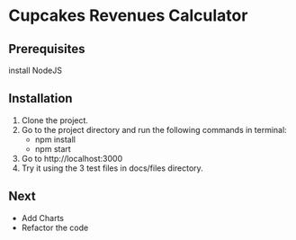 # Cupcakes Revenues Calculator

## Prerequisites

install NodeJS

## Installation

1. Clone the project.
2. Go to the project directory and run the following commands in terminal:
    - npm install
    - npm start
3. Go to http://localhost:3000 
4. Try it using the 3 test files in docs/files directory.

## Next

- Add Charts 
- Refactor the code
